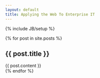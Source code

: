 ```yaml
---
layout: default
title: Applying the Web To Enterprise IT
---
```

{% include JB/setup %}

{% for post in site.posts %}
<h2>{{ post.title }}</h2>
  <div class="post">
    {{ post.content }}
  </div>
{% endfor %}

